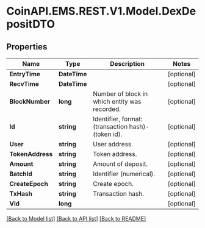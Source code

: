 
# CoinAPI.EMS.REST.V1.Model.DexDepositDTO

## Properties

Name | Type | Description | Notes
------------ | ------------- | ------------- | -------------
**EntryTime** | **DateTime** |  | [optional] 
**RecvTime** | **DateTime** |  | [optional] 
**BlockNumber** | **long** | Number of block in which entity was recorded. | [optional] 
**Id** | **string** | Identifier, format: (transaction hash)-(token id). | [optional] 
**User** | **string** | User address. | [optional] 
**TokenAddress** | **string** | Token address. | [optional] 
**Amount** | **string** | Amount of deposit. | [optional] 
**BatchId** | **string** | Identifier (numerical). | [optional] 
**CreateEpoch** | **string** | Create epoch. | [optional] 
**TxHash** | **string** | Transaction hash. | [optional] 
**Vid** | **long** |  | [optional] 

[[Back to Model list]](../README.md#documentation-for-models)
[[Back to API list]](../README.md#documentation-for-api-endpoints)
[[Back to README]](../README.md)

